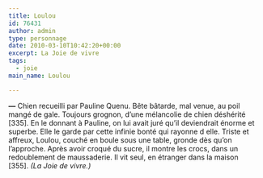 ```yaml
---
title: Loulou
id: 76431
author: admin
type: personnage
date: 2010-03-10T10:42:20+00:00
excerpt: La Joie de vivre
tags:
  - joie
main_name: Loulou

---
```

**—** Chien recueilli par Pauline Quenu. Bête bâtarde, mal venue, au poil mangé de gale. Toujours grognon, d&rsquo;une mélancolie de chien déshérité [335]. En le donnant à Pauline, on lui avait juré qu&rsquo;il deviendrait énorme et superbe. Elle le garde par cette infinie bonté qui rayonne d elle. Triste et affreux, Loulou, couché en boule sous une table, gronde dès qu&rsquo;on l&rsquo;approche. Après avoir croqué du sucre, il montre les crocs, dans un redoublement de maussaderie. Il vit seul, en étranger dans la maison [355]. _(La Joie de vivre.)_